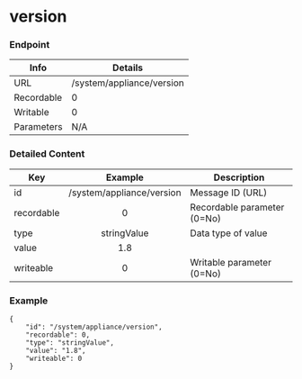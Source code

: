# version



### Endpoint

| Info  | Details |
| ------------- | ------------- |
| URL   | /system/appliance/version   |
| Recordable   | 0   |
| Writable   | 0   |
| Parameters  | N/A  |

### Detailed Content

|  Key  | Example | Description |
| ------------- | :------: | ------------------------------ |
|  id | /system/appliance/version | Message ID (URL) |
|  recordable | 0 | Recordable parameter (0=No) |
|  type | stringValue | Data type of value |
|  value | 1.8 |  |
|  writeable | 0 | Writable parameter (0=No) |



### Example
```
{
    "id": "/system/appliance/version",
    "recordable": 0,
    "type": "stringValue",
    "value": "1.8",
    "writeable": 0
}
```
